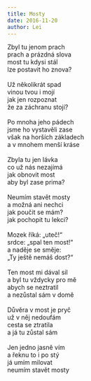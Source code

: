 ```yaml
---
title: Mosty
date: 2016-11-20
author: Lei
---
```


Zbyl tu jenom prach<br />
prach a prázdná slova<br />
most tu kdysi stál<br />
lze postavit ho znova?<br />
<br />
Už několikrát spad<br />
vinou tvou i mojí<br />
jak jen rozpoznat<br />
že za záchranu stojí?<br />
<br />
Po mnoha jeho pádech<br />
jsme ho vystavěli zase<br />
však na horších základech<br />
a v mnohem menší kráse<br />
<br />
Zbyla tu jen lávka<br />
co už nás nezajímá<br />
jak obnovit most<br />
aby byl zase prima?<br />
<br />
Neumím stavět mosty<br />
a možná ani nechci<br />
jak poučit se mám?<br />
jak pochopit tu lekci?<br />
<br />
Mozek říká: „uteč!“<br />
srdce: „spal ten most!“<br />
a naděje se směje:<br />
„Ty ještě nemáš dost?“<br />
<br />
Ten most mi dával sil<br />
a byl tu vždycky pro mě<br />
abych se neztratil<br />
a nezůstal sám v domě<br />
<br />
Důvěra v most je pryč<br />
už v něj nedoufám<br />
cesta se ztratila<br />
a já tu zůstal sám<br />
<br />
Jen jedno jasně vím<br />
a řeknu to i po stý<br />
já umím milovat<br />
neumím stavět mosty
